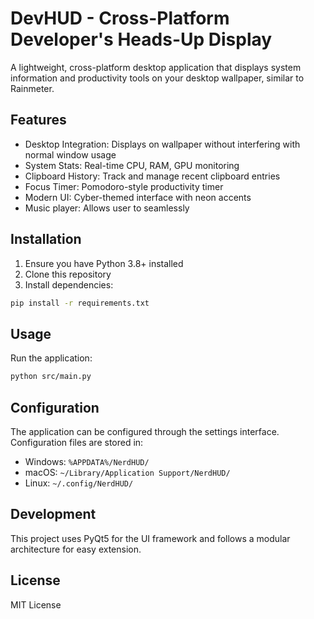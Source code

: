 # DevHUD - Cross-Platform Developer's Heads-Up Display

A lightweight, cross-platform desktop application that displays system information and productivity tools on your desktop wallpaper, similar to Rainmeter.

## Features

- Desktop Integration: Displays on wallpaper without interfering with normal window usage
- System Stats: Real-time CPU, RAM, GPU monitoring
- Clipboard History: Track and manage recent clipboard entries
- Focus Timer: Pomodoro-style productivity timer
- Modern UI: Cyber-themed interface with neon accents
- Music player: Allows user to seamlessly

## Installation

1. Ensure you have Python 3.8+ installed
2. Clone this repository
3. Install dependencies:
```bash
pip install -r requirements.txt
```

## Usage

Run the application:
```bash
python src/main.py
```

## Configuration

The application can be configured through the settings interface. Configuration files are stored in:
- Windows: `%APPDATA%/NerdHUD/`
- macOS: `~/Library/Application Support/NerdHUD/`
- Linux: `~/.config/NerdHUD/`

## Development

This project uses PyQt5 for the UI framework and follows a modular architecture for easy extension.

## License

MIT License 